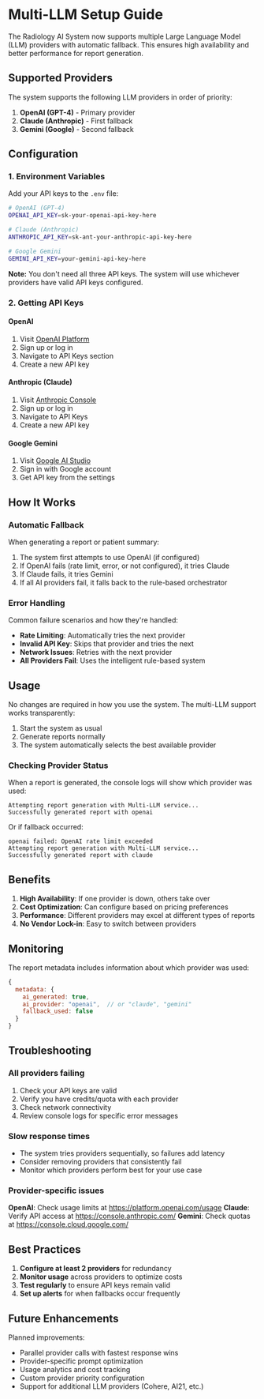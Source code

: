 # Multi-LLM Setup Guide

The Radiology AI System now supports multiple Large Language Model (LLM) providers with automatic fallback. This ensures high availability and better performance for report generation.

## Supported Providers

The system supports the following LLM providers in order of priority:

1. **OpenAI (GPT-4)** - Primary provider
2. **Claude (Anthropic)** - First fallback
3. **Gemini (Google)** - Second fallback

## Configuration

### 1. Environment Variables

Add your API keys to the `.env` file:

```bash
# OpenAI (GPT-4)
OPENAI_API_KEY=sk-your-openai-api-key-here

# Claude (Anthropic)
ANTHROPIC_API_KEY=sk-ant-your-anthropic-api-key-here

# Google Gemini
GEMINI_API_KEY=your-gemini-api-key-here
```

**Note:** You don't need all three API keys. The system will use whichever providers have valid API keys configured.

### 2. Getting API Keys

#### OpenAI
1. Visit [OpenAI Platform](https://platform.openai.com/)
2. Sign up or log in
3. Navigate to API Keys section
4. Create a new API key

#### Anthropic (Claude)
1. Visit [Anthropic Console](https://console.anthropic.com/)
2. Sign up or log in
3. Navigate to API Keys
4. Create a new API key

#### Google Gemini
1. Visit [Google AI Studio](https://makersuite.google.com/)
2. Sign in with Google account
3. Get API key from the settings

## How It Works

### Automatic Fallback

When generating a report or patient summary:

1. The system first attempts to use OpenAI (if configured)
2. If OpenAI fails (rate limit, error, or not configured), it tries Claude
3. If Claude fails, it tries Gemini
4. If all AI providers fail, it falls back to the rule-based orchestrator

### Error Handling

Common failure scenarios and how they're handled:

- **Rate Limiting**: Automatically tries the next provider
- **Invalid API Key**: Skips that provider and tries the next
- **Network Issues**: Retries with the next provider
- **All Providers Fail**: Uses the intelligent rule-based system

## Usage

No changes are required in how you use the system. The multi-LLM support works transparently:

1. Start the system as usual
2. Generate reports normally
3. The system automatically selects the best available provider

### Checking Provider Status

When a report is generated, the console logs will show which provider was used:

```
Attempting report generation with Multi-LLM service...
Successfully generated report with openai
```

Or if fallback occurred:

```
openai failed: OpenAI rate limit exceeded
Attempting report generation with Multi-LLM service...
Successfully generated report with claude
```

## Benefits

1. **High Availability**: If one provider is down, others take over
2. **Cost Optimization**: Can configure based on pricing preferences
3. **Performance**: Different providers may excel at different types of reports
4. **No Vendor Lock-in**: Easy to switch between providers

## Monitoring

The report metadata includes information about which provider was used:

```javascript
{
  metadata: {
    ai_generated: true,
    ai_provider: "openai",  // or "claude", "gemini"
    fallback_used: false
  }
}
```

## Troubleshooting

### All providers failing

1. Check your API keys are valid
2. Verify you have credits/quota with each provider
3. Check network connectivity
4. Review console logs for specific error messages

### Slow response times

- The system tries providers sequentially, so failures add latency
- Consider removing providers that consistently fail
- Monitor which providers perform best for your use case

### Provider-specific issues

**OpenAI**: Check usage limits at https://platform.openai.com/usage
**Claude**: Verify API access at https://console.anthropic.com/
**Gemini**: Check quotas at https://console.cloud.google.com/

## Best Practices

1. **Configure at least 2 providers** for redundancy
2. **Monitor usage** across providers to optimize costs
3. **Test regularly** to ensure API keys remain valid
4. **Set up alerts** for when fallbacks occur frequently

## Future Enhancements

Planned improvements:

- Parallel provider calls with fastest response wins
- Provider-specific prompt optimization
- Usage analytics and cost tracking
- Custom provider priority configuration
- Support for additional LLM providers (Cohere, AI21, etc.)